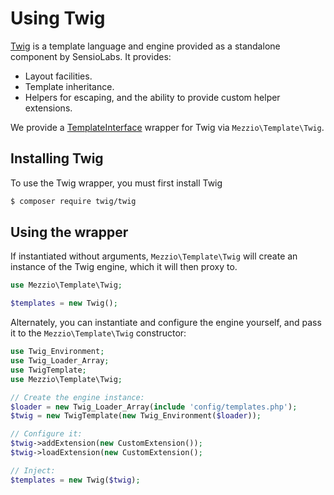 # Using Twig

[Twig](http://twig.sensiolabs.org/) is a template language and engine provided
as a standalone component by SensioLabs. It provides:

- Layout facilities.
- Template inheritance.
- Helpers for escaping, and the ability to provide custom helper extensions.

We provide a [TemplateInterface](interface.md) wrapper for Twig via
`Mezzio\Template\Twig`.

## Installing Twig

To use the Twig wrapper, you must first install Twig

```bash
$ composer require twig/twig
```

## Using the wrapper

If instantiated without arguments, `Mezzio\Template\Twig` will create
an instance of the Twig engine, which it will then proxy to.

```php
use Mezzio\Template\Twig;

$templates = new Twig();
```

Alternately, you can instantiate and configure the engine yourself, and pass it
to the `Mezzio\Template\Twig` constructor:

```php
use Twig_Environment;
use Twig_Loader_Array;
use TwigTemplate;
use Mezzio\Template\Twig;

// Create the engine instance:
$loader = new Twig_Loader_Array(include 'config/templates.php');
$twig = new TwigTemplate(new Twig_Environment($loader));

// Configure it:
$twig->addExtension(new CustomExtension());
$twig->loadExtension(new CustomExtension();

// Inject:
$templates = new Twig($twig);
```
